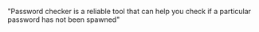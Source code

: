 "Password checker is a reliable tool that can help you check if a particular password has not been spawned" 
